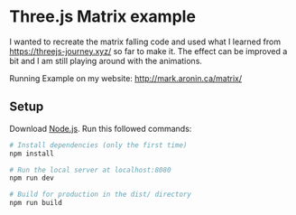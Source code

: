 # Three.js Matrix example

I wanted to recreate the matrix falling code and used what I learned from https://threejs-journey.xyz/ so far to make it.
The effect can be improved a bit and I am still playing around with the animations.


Running Example on my website: http://mark.aronin.ca/matrix/

## Setup
Download [Node.js](https://nodejs.org/en/download/).
Run this followed commands:

``` bash
# Install dependencies (only the first time)
npm install

# Run the local server at localhost:8080
npm run dev

# Build for production in the dist/ directory
npm run build
```
